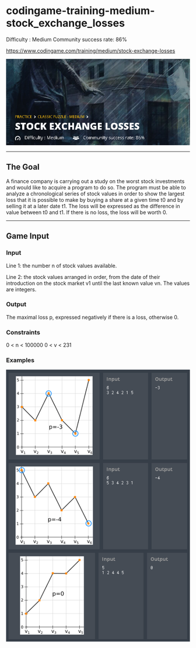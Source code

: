 # codingame-training-medium-stock_exchange_losses
Difficulty : Medium Community success rate: 86%

https://www.codingame.com/training/medium/stock-exchange-losses

![alt text](screenshots/ScreenShot001.png)

---

## The Goal

A finance company is carrying out a study on the worst stock investments and would like to acquire a program to do so. The program must be able to analyze a chronological series of stock values in order to show the largest loss that it is possible to make by buying a share at a given time t0 and by selling it at a later date t1. The loss will be expressed as the difference in value between t0 and t1. If there is no loss, the loss will be worth 0.

---

## Game Input

### Input
Line 1: the number n of stock values available.

Line 2: the stock values arranged in order, from the date of their introduction on the stock market v1 until the last known value vn. The values are integers.

### Output
The maximal loss p, expressed negatively if there is a loss, otherwise 0.

### Constraints
0 < n < 100000
0 < v < 231

### Examples

![alt text](screenshots/ScreenShot002.png)
